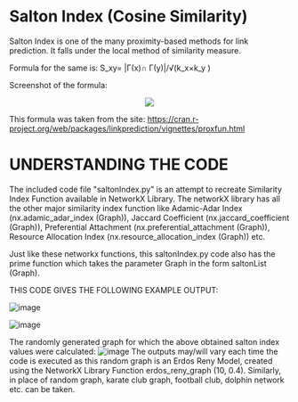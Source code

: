 # Salton Index (Cosine Similarity)

Salton Index is one of the many proximity-based methods for link prediction. It falls under the local method of similarity measure.

Formula for the same is:
S_xy=  |Γ(x)∩ Γ(y)|/√(k_x×k_y )

Screenshot of the formula:
<p align = "center">
<img src = "https://user-images.githubusercontent.com/55135657/163159328-0268d802-3f9d-43f1-b3ce-cb30ae0dbfa3.png">
</p>
  
This formula was taken from the site: https://cran.r-project.org/web/packages/linkprediction/vignettes/proxfun.html

# UNDERSTANDING THE CODE

The included code file "saltonIndex.py" is an attempt to recreate Similarity Index Function available in NetworkX Library. The networkX library has all the other major similarity index function like Adamic-Adar Index (nx.adamic_adar_index (Graph)), Jaccard Coefficient (nx.jaccard_coefficient (Graph)), Preferential Attachment (nx.preferential_attachment (Graph)), Resource Allocation Index (nx.resource_allocation_index (Graph)) etc.

Just like these networkx functions, this saltonIndex.py code also has the prime function which takes the parameter Graph in the form saltonList (Graph).

THIS CODE GIVES THE FOLLOWING EXAMPLE OUTPUT:

![image](https://user-images.githubusercontent.com/55135657/163157901-b961c22f-c34d-407f-9254-d6a19a340fe8.png)

![image](https://user-images.githubusercontent.com/55135657/163158000-e25c699b-1bd3-4b0a-9138-848a561dd5e8.png)

The randomly generated graph for which the above obtained salton index values were calculated:
![image](https://user-images.githubusercontent.com/55135657/163157711-a2f1754d-5bea-47ba-8d60-57670eea5929.png)
The outputs may/will vary each time the code is executed as this random graph is an Erdos Reny Model, created using the NetworkX Library Function erdos_reny_graph (10, 0.4). Similarly, in place of random graph, karate club graph, football club, dolphin network etc. can be taken.
